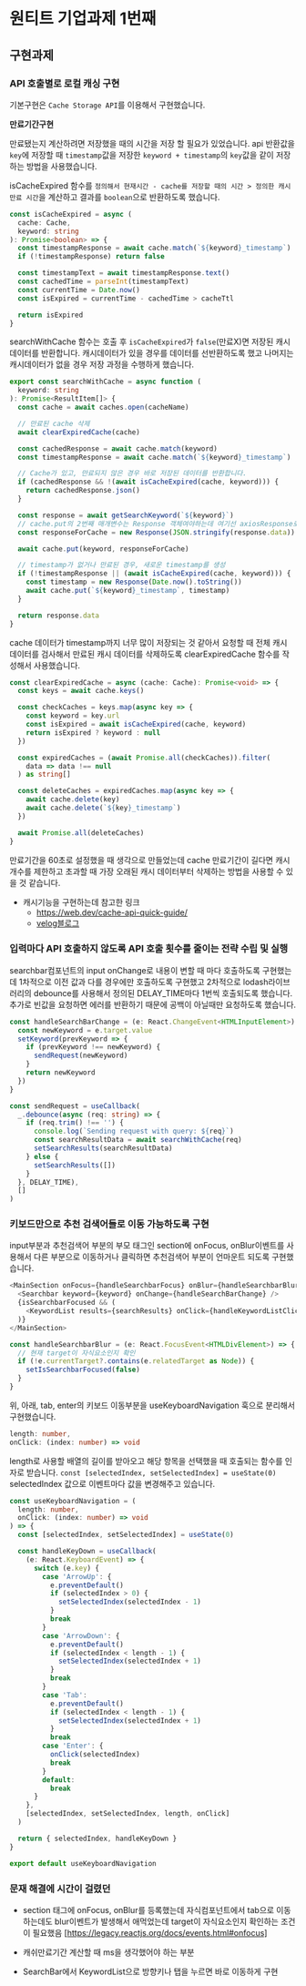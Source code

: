 # 원티트 기업과제 1번째

## 구현과제

### API 호출별로 로컬 캐싱 구현

기본구현은 `Cache Storage API`를 이용해서 구현했습니다.

**만료기간구현**

만료됐는지 계산하려면 저장했을 때의 시간을 저장 할 필요가 있었습니다.
api 반환값을 `key`에 저장할 때 `timestamp`값을 저장한 `keyword + timestamp`의 `key`값을 같이 저장하는 방법을 사용했습니다.

isCacheExpired 함수를 `정의해서 현재시간 - cache를 저장할 때의 시간 > 정의한 캐시 만료 시간`을 계산하고 결과를 `boolean`으로 반환하도록 했습니다.

```typescript
const isCacheExpired = async (
  cache: Cache,
  keyword: string
): Promise<boolean> => {
  const timestampResponse = await cache.match(`${keyword}_timestamp`)
  if (!timestampResponse) return false

  const timestampText = await timestampResponse.text()
  const cachedTime = parseInt(timestampText)
  const currentTime = Date.now()
  const isExpired = currentTime - cachedTime > cacheTtl

  return isExpired
}
```

searchWithCache 함수는 호출 후 `isCacheExpired`가 `false`(만료X)면 저장된 캐시데이터를 반환합니다.
캐시데이터가 있을 경우를 데이터를 선반환하도록 했고 나머지는 캐시데이터가 없을 경우 저장 과정을 수행하게 했습니다.

```typescript
export const searchWithCache = async function (
  keyword: string
): Promise<ResultItem[]> {
  const cache = await caches.open(cacheName)

  // 만료된 cache 삭제
  await clearExpiredCache(cache)

  const cachedResponse = await cache.match(keyword)
  const timestampResponse = await cache.match(`${keyword}_timestamp`)

  // Cache가 있고, 만료되지 않은 경우 바로 저장된 데이터를 반환합니다.
  if (cachedResponse && !(await isCacheExpired(cache, keyword))) {
    return cachedResponse.json()
  }

  const response = await getSearchKeyword(`${keyword}`)
  // cache.put의 2번째 매개변수는 Response 객체여야하는데 여기선 axiosResponse로 반환값을 받아오기 때문에 new Response를 사용해 바꿔주지 않으면 에러가 나게 됩니다.
  const responseForCache = new Response(JSON.stringify(response.data))

  await cache.put(keyword, responseForCache)

  // timestamp가 없거나 만료된 경우, 새로운 timestamp를 생성
  if (!timestampResponse || (await isCacheExpired(cache, keyword))) {
    const timestamp = new Response(Date.now().toString())
    await cache.put(`${keyword}_timestamp`, timestamp)
  }

  return response.data
}
```

cache 데이터가 timestamp까지 너무 많이 저장되는 것 같아서 요청할 때 전체 캐시 데이터를 검사해서 만료된 캐시 데이터를 삭제하도록 clearExpiredCache 함수를 작성해서 사용했습니다.

```typescript
const clearExpiredCache = async (cache: Cache): Promise<void> => {
  const keys = await cache.keys()

  const checkCaches = keys.map(async key => {
    const keyword = key.url
    const isExpired = await isCacheExpired(cache, keyword)
    return isExpired ? keyword : null
  })

  const expiredCaches = (await Promise.all(checkCaches)).filter(
    data => data !== null
  ) as string[]

  const deleteCaches = expiredCaches.map(async key => {
    await cache.delete(key)
    await cache.delete(`${key}_timestamp`)
  })

  await Promise.all(deleteCaches)
}
```

만료기간을 60초로 설정했을 때 생각으로 만들었는데 cache 만료기간이 길다면 캐시 개수를 제한하고 초과할 때 가장 오래된 캐시 데이터부터 삭제하는 방법을 사용할 수 있을 것 같습니다.

- 캐시기능을 구현하는데 참고한 링크
  - https://web.dev/cache-api-quick-guide/
  - [velog블로그](https://velog.io/@skyu_dev/Cache-API-%EC%84%9C%EB%B2%84-%EC%9D%91%EB%8B%B5response%EC%9D%98-%ED%8C%8C%EC%9D%BC%EC%9D%84-%EC%BA%90%EC%8B%B1%ED%95%98%EC%97%AC-%EB%B6%88%ED%95%84%EC%9A%94%ED%95%9C-%EC%9A%94%EC%B2%AD%EC%9D%84-%EC%A4%84%EC%97%AC%EB%B3%B4%EC%9E%90)

### 입력마다 API 호출하지 않도록 API 호출 횟수를 줄이는 전략 수립 및 실행

searchbar컴포넌트의 input onChange로 내용이 변할 때 마다 호출하도록 구현했는데 1차적으로 이전 값과 다를 경우에만 호출하도록 구현했고 2차적으로 lodash라이브러리의 debounce를 사용해서 정의된 DELAY_TIME마다 1번씩 호출되도록 했습니다.
추가로 빈값을 요청하면 에러를 반환하기 때문에 공백이 아닐때만 요청하도록 했습니다.

```typescript
const handleSearchBarChange = (e: React.ChangeEvent<HTMLInputElement>) => {
  const newKeyword = e.target.value
  setKeyword(prevKeyword => {
    if (prevKeyword !== newKeyword) {
      sendRequest(newKeyword)
    }
    return newKeyword
  })
}
```

```typescript
const sendRequest = useCallback(
  _.debounce(async (req: string) => {
    if (req.trim() !== '') {
      console.log(`Sending request with query: ${req}`)
      const searchResultData = await searchWithCache(req)
      setSearchResults(searchResultData)
    } else {
      setSearchResults([])
    }
  }, DELAY_TIME),
  []
)
```

### 키보드만으로 추천 검색어들로 이동 가능하도록 구현

input부분과 추천검색어 부분의 부모 태그인 section에 onFocus, onBlur이벤트를 사용해서 다른 부분으로 이동하거나 클릭하면 추천검색어 부분이 언마운트 되도록 구현했습니다.

```typescript
<MainSection onFocus={handleSearchbarFocus} onBlur={handleSearchbarBlur}>
  <Searchbar keyword={keyword} onChange={handleSearchBarChange} />
  {isSearchbarFocused && (
    <KeywordList results={searchResults} onClick={handleKeywordListClick} />
  )}
</MainSection>
```

```typescript
const handleSearchbarBlur = (e: React.FocusEvent<HTMLDivElement>) => {
  // 현재 target이 자식요소인지 확인
  if (!e.currentTarget?.contains(e.relatedTarget as Node)) {
    setIsSearchbarFocused(false)
  }
}
```

위, 아래, tab, enter의 키보드 이동부분을 useKeyboardNavigation 훅으로 분리해서 구현했습니다.

```typescript
length: number,
onClick: (index: number) => void
```

length로 사용할 배열의 길이를 받아오고 해당 항목을 선택했을 때 호출되는 함수를 인자로 받습니다.
`const [selectedIndex, setSelectedIndex] = useState(0)`
selectedIndex 값으로 이벤트마다 값을 변경해주고 있습니다.

```typescript
const useKeyboardNavigation = (
  length: number,
  onClick: (index: number) => void
) => {
  const [selectedIndex, setSelectedIndex] = useState(0)

  const handleKeyDown = useCallback(
    (e: React.KeyboardEvent) => {
      switch (e.key) {
        case 'ArrowUp': {
          e.preventDefault()
          if (selectedIndex > 0) {
            setSelectedIndex(selectedIndex - 1)
          }
          break
        }
        case 'ArrowDown': {
          e.preventDefault()
          if (selectedIndex < length - 1) {
            setSelectedIndex(selectedIndex + 1)
          }
          break
        }
        case 'Tab':
          e.preventDefault()
          if (selectedIndex < length - 1) {
            setSelectedIndex(selectedIndex + 1)
          }
          break
        case 'Enter': {
          onClick(selectedIndex)
          break
        }
        default:
          break
      }
    },
    [selectedIndex, setSelectedIndex, length, onClick]
  )

  return { selectedIndex, handleKeyDown }
}

export default useKeyboardNavigation
```

### 문재 해결에 시간이 걸렸던 

- section 태그에 onFocus, onBlur를 등록했는데 자식컴포넌트에서 tab으로 이동하는데도 blur이벤트가 발생해서 애먹었는데 target이 자식요소인지 확인하는 조건이 필요했음
  [https://legacy.reactjs.org/docs/events.html#onfocus]

- 캐쉬만료기간 계산할 때 ms을 생각했어야 하는 부분
- SearchBar에서 KeywordList으로 방향키나 탭을 누르면 바로 이동하게 구현
